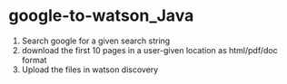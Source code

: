 # google-to-watson_Java

1. Search google for a given search string
2. download the first 10 pages in a user-given location as html/pdf/doc format
3. Upload the files in watson discovery

